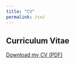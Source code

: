 ```yaml
---
title: "CV"
permalink: /cv/
---
```


## Curriculum Vitae

[Download my CV (PDF)](/files/matthew_allen_cv.pdf)
